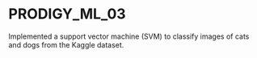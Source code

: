 # PRODIGY_ML_03
 Implemented a support vector machine (SVM) to classify images of cats and dogs from the Kaggle dataset.
